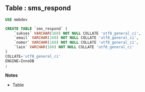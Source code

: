 Table : sms_respond
-------------------

```SQL
USE mmbdev

CREATE TABLE `sms_respond` (
	`sukses` VARCHAR(160) NOT NULL COLLATE 'utf8_general_ci',
	`email` VARCHAR(160) NOT NULL COLLATE 'utf8_general_ci',
	`nomor` VARCHAR(160) NOT NULL COLLATE 'utf8_general_ci',
	`lain` VARCHAR(160) NOT NULL COLLATE 'utf8_general_ci'
)
COLLATE='utf8_general_ci'
ENGINE=InnoDB
;
```
__Notes__

+ Table